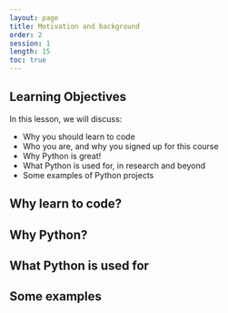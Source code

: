 ```yaml
---
layout: page
title: Motivation and background
order: 2
session: 1
length: 15
toc: true
---
```


## Learning Objectives

In this lesson, we will discuss:

- Why you should learn to code
- Who you are, and why you signed up for this course
- Why Python is great!
- What Python is used for, in research and beyond
- Some examples of Python projects

## Why learn to code?

## Why Python?

## What Python is used for

## Some examples
